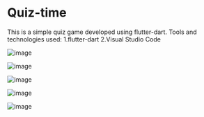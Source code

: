 # Quiz-time
This is a simple quiz game developed using flutter-dart.
Tools and technologies used:
   1.flutter-dart
   2.Visual Studio Code

![image](https://user-images.githubusercontent.com/52701884/113502026-1277f480-9547-11eb-9c9f-ade246d47e53.png)

![image](https://user-images.githubusercontent.com/52701884/113501964-bad98900-9546-11eb-90fe-fc1f619f26a5.png)

![image](https://user-images.githubusercontent.com/52701884/113501972-c62cb480-9546-11eb-9b79-e3d60a1b12cd.png)

![image](https://user-images.githubusercontent.com/52701884/113502077-74d0f500-9547-11eb-8c7d-ae352e3c27fc.png)

![image](https://user-images.githubusercontent.com/52701884/113501987-d8a6ee00-9546-11eb-9767-983ef59bc7fa.png)


